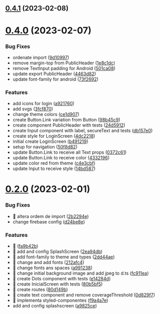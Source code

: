 ## [0.4.1](https://github.com/ehcorrea/myDrugsApp/compare/v0.4.0...v0.4.1) (2023-02-08)



# [0.4.0](https://github.com/ehcorrea/myDrugsApp/compare/v0.2.0...v0.4.0) (2023-02-07)


### Bug Fixes

* ordenate import ([9d10997](https://github.com/ehcorrea/myDrugsApp/commit/9d109976b6a0aecab63690d1174049d4e449b0e0))
* remove margin-top from PublicHeader ([1e8c1dc](https://github.com/ehcorrea/myDrugsApp/commit/1e8c1dca423cef8d2fcf64a2506d3af93220be0f))
* remove TextInput padding for Android ([501ca08](https://github.com/ehcorrea/myDrugsApp/commit/501ca08f84019b4645031296434fa2cc0a923472))
* update export PublicHeader ([4463d82](https://github.com/ehcorrea/myDrugsApp/commit/4463d826482b4242e6405b11095a5a8e0fd39339))
* update font-family for android ([73f2692](https://github.com/ehcorrea/myDrugsApp/commit/73f26923452e78e7510e69c7b89fd04298eb6c65))


### Features

* add icons for login ([a921760](https://github.com/ehcorrea/myDrugsApp/commit/a92176086cae1ea558769446deaf8b872e5289fd))
* add svgs ([3fcf870](https://github.com/ehcorrea/myDrugsApp/commit/3fcf87070ec43899e23b6b406d5d39f8946ecf43))
* change theme colors ([ce1d907](https://github.com/ehcorrea/myDrugsApp/commit/ce1d9074de8bb87714523a7e43b37b75441973c8))
* create Button.Link variation from Button ([98b45c9](https://github.com/ehcorrea/myDrugsApp/commit/98b45c9a3cb8ab796f9cc412e8ca6e5d07c76bc1))
* create component PublicHeader with tests ([24d5912](https://github.com/ehcorrea/myDrugsApp/commit/24d59126aa094198501267ee78fb1706dd56a556))
* create Input component with label, secureText and tests ([db157e0](https://github.com/ehcorrea/myDrugsApp/commit/db157e0bc2721f28bfdee994c45a249cfd6850a4))
* create style for LoginScreen ([4dc2218](https://github.com/ehcorrea/myDrugsApp/commit/4dc2218bfb76a4cfa51f2c174c973a4ef573713d))
* initial create LoginScreen ([b491219](https://github.com/ehcorrea/myDrugsApp/commit/b491219d98c1b8838c962bf6cd40548e97477a8f))
* setup for navigation ([50f8d82](https://github.com/ehcorrea/myDrugsApp/commit/50f8d8213095c6661bfeb1d05d97e9910ba7abe4))
* update Button.Link to receive all Text props ([0372c61](https://github.com/ehcorrea/myDrugsApp/commit/0372c61484d89c1c388c32a5f1531dd16751bde1))
* update Button.Link to receive color ([4332196](https://github.com/ehcorrea/myDrugsApp/commit/43321962d89a27c5ad9ac5da93691f926d28529f))
* update color red from theme ([c4e3cbf](https://github.com/ehcorrea/myDrugsApp/commit/c4e3cbfd36d271c25ba57894e2ba66db825ea781))
* update Input to receive style ([14bd587](https://github.com/ehcorrea/myDrugsApp/commit/14bd587a77afd8038fb606d04f8b45d206ceef5a))



# [0.2.0](https://github.com/ehcorrea/myDrugsApp/compare/f9a4a7eb09e3546355d0c2ce33953261fcde91cf...v0.2.0) (2023-02-01)


### Bug Fixes

* 🐛 altera ordem de import ([2b2294e](https://github.com/ehcorrea/myDrugsApp/commit/2b2294e2f5f2484ca6fa7a7f6167899a95aaf71e))
* change firebase config ([d24be8e](https://github.com/ehcorrea/myDrugsApp/commit/d24be8ed6993645f209b52e625840b161329fd6d))


### Features

* 🚀 <Logo/> ([fa9b42b](https://github.com/ehcorrea/myDrugsApp/commit/fa9b42bbb97381acd86931bf53507b884e10c122))
* 🚀 add and config SplashScreen ([2ea94db](https://github.com/ehcorrea/myDrugsApp/commit/2ea94db3ba6c40915b7e75c6879e6eb48aa067d8))
* 🚀 add font-family to theme and types ([2dd44ae](https://github.com/ehcorrea/myDrugsApp/commit/2dd44ae0f612305e2aeb0e8d5b9af4f58ffe41db))
* 🚀 change and add fonts ([212afc4](https://github.com/ehcorrea/myDrugsApp/commit/212afc4f7d48fdaadbc6c864df4af093900f6e54))
* 🚀 change fonts ans spaces ([a991238](https://github.com/ehcorrea/myDrugsApp/commit/a991238f6d3fb6f886bc49f8975bf69d243cddc9))
* 🚀 change initial background image and add jpeg to d.ts ([fc911ea](https://github.com/ehcorrea/myDrugsApp/commit/fc911eabad741b013c9f325e5f8b5d19a1fc04cb))
* 🚀 create Dots component with tests ([e14284d](https://github.com/ehcorrea/myDrugsApp/commit/e14284d1970c8872a09f88169100cc4110e294d0))
* 🚀 create InicialScreen with tests ([80b5bf5](https://github.com/ehcorrea/myDrugsApp/commit/80b5bf5631f7b3d876d20bc83f154d30cbb38f6e))
* 🚀 create routes ([80d149b](https://github.com/ehcorrea/myDrugsApp/commit/80d149b3b117015d6418d43457430ea3e0111f7b))
* 🚀 create text component and remove coverageThreshold ([0d829f7](https://github.com/ehcorrea/myDrugsApp/commit/0d829f7651376281d99c606051f67e9f0364f4e6))
* 🚀 implementa styled-componentes ([f9a4a7e](https://github.com/ehcorrea/myDrugsApp/commit/f9a4a7eb09e3546355d0c2ce33953261fcde91cf))
* add and config splashscreen ([a9825ce](https://github.com/ehcorrea/myDrugsApp/commit/a9825ced445181a6cdcfb54b042e400f726a77db))



